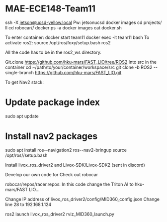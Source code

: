 # MAE-ECE148-Team11
ssh -X jetson@ucsd-yellow.local
Pw:  jetsonucsd
docker images
cd projects/
ll
cd robocar//
docker ps -a
docker images
cat docker.sh

To enter container:
docker start team11
docker exec -it team11 bash
To activate ros2:
source /opt/ros/foxy/setup.bash
ros2

All the code has to be in the ros2_ws directory.

Git.clone https://github.com/hku-mars/FAST_LIO/tree/ROS2
Into src in the container
cd ~/path/to/your/container/workspace/src
git clone -b ROS2 --single-branch https://github.com/hku-mars/FAST_LIO.git

To get Nav2 stack:
# Update package index
sudo apt update


# Install nav2 packages
sudo apt install ros-<ros-distro>-navigation2 ros-<ros-distro>-nav2-bringup
source /opt/ros/<ros-distro>/setup.bash

Install livox_ros_driver2 and Livox-SDK/Livox-SDK2 (sent in discord)

Develop our own code for 
Check out robocar 

robocar/repos/racer.repos:
In this code change the Triton AI to hku-mars/FAST LIO… 

Change IP address of livox_ros_driver2/config/MID360_config.json
Change line 28 to 192.168.1.124

ros2 launch livox_ros_driver2 rviz_MID360_launch.py
